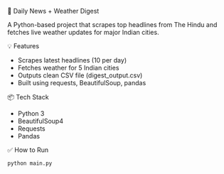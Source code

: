 📰 Daily News + Weather Digest

A Python-based project that scrapes top headlines from The Hindu and fetches live weather updates for major Indian cities.

💡 Features

- Scrapes latest headlines (10 per day)
- Fetches weather for 5 Indian cities
- Outputs clean CSV file (digest_output.csv)
- Built using requests, BeautifulSoup, pandas

📦 Tech Stack

- Python 3
- BeautifulSoup4
- Requests
- Pandas

✅ How to Run

```bash
python main.py
